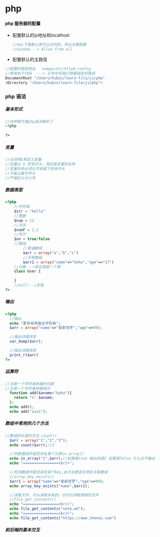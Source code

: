 # php

#### php 服务器的配置

* 配置默认的ip地址和localhost

  ```js
  //mac下面默认是可以访问的，所以无需配置  
  //window --> Allow from all
  ```

* 配置默认的主路径

```js
//配置的路径地址	xampp/etc/httpd.config 
//修改如下代码  ---> 引号中写我们想要指定的路径
DocumentRoot "/Users/hubin/learn-file/js/php" 
<Directory "/Users/hubin/learn-file/js/php">
```



  ### php 语法

##### 基本形式

```php
//这样就代表php语法解析了
<?php
    
?>
```

##### 变量

```php
//必须用$来定义变量
//变量以 $ 符号开头，其后是变量的名称
//变量名称必须以字母或下划线开头
//不能以数字开头
//严格区分大小写
```

##### 数据类型

```php
<?php
    //字符串
    $str = "hello"
    //整数
    $num = 12
    //浮点
    $numF = 1.2
    //布尔
    $on = true/false
    //数组
    	//普通数组
    	$arr = array("a","b","c")
    	//关联数组
    	$arr1 = array("name"=>"hehe","age"=>"17")
    //对象--->其实就是一个类
    class User {
    	
	}
	//null--->空值
?>
```

##### 输出

```php
<?php
  //输出
  echo "更多用来输出字符串";
  $arr = array("name"=>"爱新觉罗","age"=>99);

  //输出详细信息
  var_dump($arr);

  //输出详细信息
  print_r($arr)
?>
```

##### 运算符

```php
//注意一个字符串拼接的问题
//注意一个字符串拼接用点
  function add($anume="haha"){
    return "s".$anume;
  };
  echo add();
  echo add("xixi");
```

##### 数组中常用的几个方法

```php
//数组的长度的方法 count()
  $arr = array("1","2","3");
  echo count($arr);//3

  //判断数组中是否存在某个元素in_array()
  echo in_array("1",$arr);//如果是true 输出的是1 如果是false 什么也不输出
  echo "================<br/>";

  //检测数组中是否存在某个key,此方法更适合用在关联数组
  //array_key_exists()
  $arr1 = array("name"=>"爱新觉罗","age"=>99);
  echo array_key_exists("name",$arr1);

  //读取文件，可以读取本地的，也可以读取网络的文件
  //file_get_contents()
  echo "================<br/>";
  echo file_get_contents("note.md");
  echo "================<br/>";
  echo file_get_contents("https://www.zhenai.com")
```

##### 前后端的基本交互

```php

```


